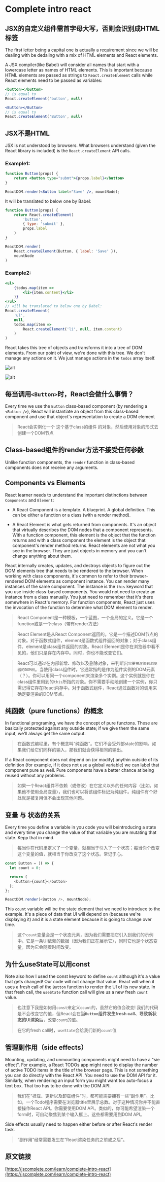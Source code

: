# Complete intro react

## JSX的自定义组件需首字母大写，否则会识别成HTML标签
The first letter being a capital one is actually a requirement since we will be dealing with be dedaling with a mix of HTML elements and React elements.

A JSX compiler(like Babel) will consider all names that start with a lowercase letter as names of HTML elements. This is important because HTML elements are passed as strings to `React.createElement` calls while React elements need to be passed as variables:

```jsx
<button></button>
// is equal to
React.createElement('button', null)

<Button></Button>
// is equal to
React.createElement('Button', null)
```

## JSX不是HTML
JSX is not understood by browsers. What browsers understand (given the React library is included) is the `React.createElement` API calls.

### Example1:
```jsx
function Button(props) {
    return <button type="submt">{props.label}</button>
}

ReactDOM.render(<Button label="Save" />, mountNode);
```

It will be translated to below one by Babel:

```js
function Button(props) {
    return React.createElement(
        'button',
        { type: 'submit' },
        props.label
    )
}

ReactDOM.render(
    React.createElement(Button, { label: 'Save' }),
    mountNode
)
```

### Example2:
```jsx
<ul>
    {todos.map(item =>
        <li>{item.content}</li>
    )}
</ul>
// will be translated to below one by Babel:
React.createElement(
    'ul',
    null,
    todos.map(item =>
        React.createElement('li', null, item.content)
    )
)
```
React takes this tree of objects and transforms it into a tree of DOM elements. From our point of view, we're done with this tree. We don't manage any actions on it. We just manage actions in the `todos` array itself.

![alt](./img/img-1.png)

![alt](./img/img-2.png)

## 每当调用`<Button>`时，React会做什么事情？
Every time we use the `Button` class-based component (by rendering a `<Button />`), React will instantiate an object from this class-based component and use that object's representation to create a DOM element

> React会实例化一个 这个基于class的组件 的对象，然后使用对象的形式去创建一个DOM节点

## Class-based组件的render方法不接受任何参数
Unlike function components, the `render` function in class-based components does not receive any arguments.

## Components vs Elements
React learner needs to understand the important distinctions between `Components` and `Element`:
 - A React Component is a template. A blueprint. A global definition. This can be either a function or a class (with a render method).

 - A React Element is what gets returned from components. It's an object that virtually describes the DOM nodes that a component represents. With a function component, this element is the object that the function returns and with a class component the element is the object that component's render method returns. React elements are not what you see in the browser. They are just objects in memory and you can't change anything about them.

 React internally creates, updates, and destroys objects to figure out the DOM elements tree that needs to be rendered to the browser. When working with class components, it's common to refer to their browser-rendered DOM elements as component instance. You can render many instances of the same component. The instance is the `this` keyword that you use inside class-based components. You would not need to create an instance from a class manually. You just need to remember that it's there somewhere in React's memory. For function components, React just uses the invocation of the function to determine what DOM element to render.

 > React Component是一种模板，一个蓝图，一个全局的定义。它是一个function或是一个class（带有render方法）

 > React Element是从React Component返回的。它是一个描述DOM节点的对象。对于函数式组件，element是函数式组件返回的对象；对于class组件，element是class组件返回的对象。React Element是你在浏览器中看不见的，他们只是存在内存中。同时，你也不能改变它们。

 > React可以通过在内部新增、修改以及删除对象，来判断出`需要被渲染到浏览器的DOM树`。当使用class组件时，它通常指的是作为组件实例的DOM元素（？）。你可以用同一个component来渲染多个实例。这个实例就是你在class组件里用到的`this`所指的对象。你不需要手动地创建一个实例，你只需记得它存在React内存中。对于函数式组件，React通过函数对的调用来确定要渲染的DOM节点。

## 纯函数（pure functions）的概念
In functional programing, we have the concept of pure functons. These are basically protected against any outside state; if we give them the same input, we'll always get the same output.

> 在函数式编程里，有个概念叫“纯函数”。它们不会受外部state的影响。如果我们给它们同样的输入，那我们就会获得相同的输出。

If a React component does not depend on (or modify) anythin outside of its definition (for example, if it does not use a global variable) we can label that component pure as well. Pure components have a better chance at being reused without any problems.

> 如果一个React组件不依赖（或修改）在它定义以外的任何内容（比如，如果他不使用全局变量），我们也可以将该组件标记为纯组件。纯组件有个好处就是被复用但不会出现其他问题。

## 变量 与 状态的关系
Every time you define a variable in you code you will beintroducing a state and every time you change the value of that variable you are mutating that state. Kepp that in mind.

> 每当你在代码里定义了一个变量，就相当于引入了一个状态；每当你个改变这个变量的值，就相当于你改变了这个状态。常记于心。

```js
const Button = () => {
  let count = 0;

  return (
    <button>{count}</button>
  );
};

ReactDOM.render(<Button />, mountNode);
```
This `count` variable will be the state element that we need to introduce to the example. It's a piece of data that UI will depend on (because we're displaying it) and it is a state element because it is going to change over time.

> 这个`count`变量会是一个状态元素，因为我们需要把它引入到我们的示例中。它是一条UI依赖的数据（因为我们正在展示它），同时它也是个状态变量，因为它会随着时间改变。

## 为什么useState可以用const
Note also how I used the const keyword to define `count` although it's a value that gets changed! Our code will not change that value. React will when it uses a fresh call of the `Button` function to render the UI of its new state. In that fresh call, the `useState` function call will give us a new fresh `count` value.

> 也注意下我是如何用`const`来定义`count`的，虽然它的值会改变! 我们的代码是不会改变它的值，但React会在**当`Button`组件发生fresh call、导致新状态的UI渲染**后，改变`count`的值。
>
> 在它的fresh call时，`useState`会给我们新的`count`值

## 管理副作用（side effects）
Mounting, updating, and unmounting components might need to have a "sie effect". For example, a React TODOs app might need to display the number of active TODO items in the title of the browser page. This is not something you can do directly with the React API. You need to use the DOM API for it. Similarly, when rendering an input form you might want too auto-focus a text box. That too has to be done with the DOM API.

> 我们在“挂载、更新以及卸载组件”时，都可能需要拥有一些“副作用”。比如，一个Todo程序需要在浏览器title里展示总数。对于这种情况你并不能直接操作React API。你需要使用DOM API。类似的，你可能希望渲染一个form时，可自动聚焦到某个输入框上。这些都需要用到DOM API。

Side effects usually need to happen either before or after React's render task.

> “副作用”经常需要发生在“React渲染任务的之前或之后”。


## 原文链接
[https://jscomplete.com/learn/complete-intro-react](https://jscomplete.com/learn/complete-intro-react)